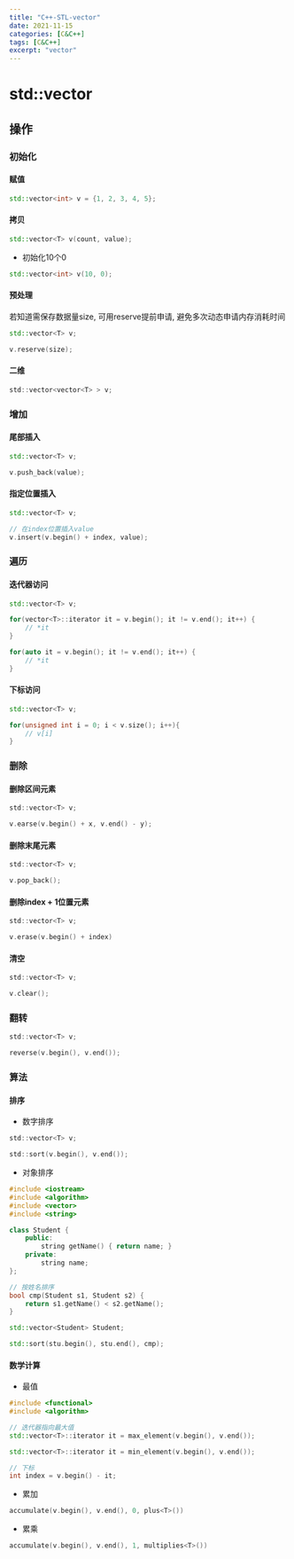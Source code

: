 ```yaml
---
title: "C++-STL-vector"
date: 2021-11-15
categories: [C&C++]
tags: [C&C++]
excerpt: "vector"
---
```


# std::vector

## 操作

### 初始化

#### 赋值

```c++
std::vector<int> v = {1, 2, 3, 4, 5};
```

#### 拷贝

```c++
std::vector<T> v(count, value);
```

- 初始化10个0

```c++ 
std::vector<int> v(10, 0);
```

#### 预处理

若知道需保存数据量size, 可用reserve提前申请, 避免多次动态申请内存消耗时间

```c++
std::vector<T> v;

v.reserve(size);
```

#### 二维

```c
std::vector<vector<T> > v;
```

### 增加

#### 尾部插入

```c++
std::vector<T> v;

v.push_back(value);
```

#### 指定位置插入

```c++
std::vector<T> v;

// 在index位置插入value
v.insert(v.begin() + index, value);
```

### 遍历

#### 迭代器访问

```c++
std::vector<T> v;

for(vector<T>::iterator it = v.begin(); it != v.end(); it++) {
    // *it
}

for(auto it = v.begin(); it != v.end(); it++) {
    // *it
}
```

#### 下标访问

```c++
std::vector<T> v;

for(unsigned int i = 0; i < v.size(); i++){
    // v[i]
}
```

### 删除

#### 删除区间元素

```c
std::vector<T> v;

v.earse(v.begin() + x, v.end() - y);
```

#### 删除末尾元素

```c
std::vector<T> v;

v.pop_back();
```

#### 删除index + 1位置元素

```c
std::vector<T> v;

v.erase(v.begin() + index)
```

#### 清空

```c
std::vector<T> v;

v.clear();
```

### 翻转

```c
std::vector<T> v;

reverse(v.begin(), v.end());
```

### 算法

#### 排序

- 数字排序

```c
std::vector<T> v;

std::sort(v.begin(), v.end());
```

- 对象排序

```c++
#include <iostream>
#include <algorithm>
#include <vector>
#include <string>

class Student {
    public:
        string getName() { return name; }
    private:
        string name;
};

// 按姓名排序
bool cmp(Student s1, Student s2) {
    return s1.getName() < s2.getName();
}

std::vector<Student> Student;

std::sort(stu.begin(), stu.end(), cmp);
```

#### 数学计算

- 最值

```c++
#include <functional>
#include <algorithm>

// 迭代器指向最大值
std::vector<T>::iterator it = max_element(v.begin(), v.end());

std::vector<T>::iterator it = min_element(v.begin(), v.end());

// 下标
int index = v.begin() - it;
```

- 累加

```c++
accumulate(v.begin(), v.end(), 0, plus<T>())
```

- 累乘

```c++
accumulate(v.begin(), v.end(), 1, multiplies<T>())
```
